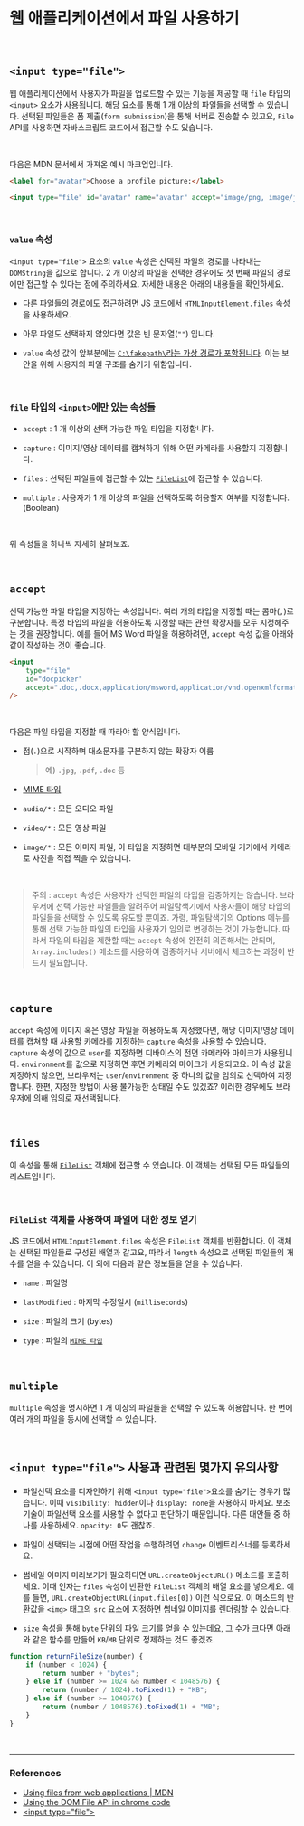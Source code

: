 # 웹 애플리케이션에서 파일 사용하기

<br>

## `<input type="file">`

웹 애플리케이션에서 사용자가 파일을 업로드할 수 있는 기능을 제공할 때 `file` 타입의 `<input>` 요소가 사용됩니다. 해당 요소를 통해 1 개 이상의 파일들을 선택할 수 있습니다. 선택된 파일들은 폼 제출(`form submission`)을 통해 서버로 전송할 수 있고요, `File` API를 사용하면 자바스크립트 코드에서 접근할 수도 있습니다.

<br>

다음은 MDN 문서에서 가져온 예시 마크업입니다.

```html
<label for="avatar">Choose a profile picture:</label>

<input type="file" id="avatar" name="avatar" accept="image/png, image/jpeg" />
```

<br>

### `value` 속성

`<input type="file">` 요소의 `value` 속성은 선택된 파일의 경로를 나타내는 `DOMString`을 값으로 합니다. 2 개 이상의 파일을 선택한 경우에도 첫 번째 파일의 경로에만 접근할 수 있다는 점에 주의하세요. 자세한 내용은 아래의 내용들을 확인하세요.

- 다른 파일들의 경로에도 접근하려면 JS 코드에서 `HTMLInputElement.files` 속성을 사용하세요.

- 아무 파일도 선택하지 않았다면 값은 빈 문자열(`""`) 입니다.

- `value` 속성 값의 앞부분에는 [`C:\fakepath\`라는 가상 경로가 포함됩니다](https://html.spec.whatwg.org/multipage/input.html#fakepath-srsly). 이는 보안을 위해 사용자의 파일 구조를 숨기기 위함입니다.

<br>

### `file` 타입의 `<input>`에만 있는 속성들

- `accept` : 1 개 이상의 선택 가능한 파일 타입을 지정합니다.

- `capture` : 이미지/영상 데이터를 캡쳐하기 위해 어떤 카메라를 사용할지 지정합니다.

- `files` : 선택된 파일들에 접근할 수 있는 [`FileList`](https://developer.mozilla.org/en-US/docs/Web/API/FileList)에 접근할 수 있습니다.

- `multiple` : 사용자가 1 개 이상의 파일을 선택하도록 허용할지 여부를 지정합니다. (Boolean)

<br>

위 속성들을 하나씩 자세히 살펴보죠.

<br>

## `accept`

선택 가능한 파일 타입을 지정하는 속성입니다. 여러 개의 타입을 지정할 때는 콤마(`,`)로 구분합니다. 특정 타입의 파일을 허용하도록 지정할 때는 관련 확장자를 모두 지정해주는 것을 권장합니다. 예를 들어 MS Word 파일을 허용하려면, `accept` 속성 값을 아래와 같이 작성하는 것이 좋습니다.

```html
<input
	type="file"
	id="docpicker"
	accept=".doc,.docx,application/msword,application/vnd.openxmlformats-officedocument.wordprocessingml.document"
/>
```

<br>

다음은 파일 타입을 지정할 때 따라야 할 양식입니다.

- 점(`.`)으로 시작하며 대소문자를 구분하지 않는 확장자 이름

  > 예) `.jpg`, `.pdf`, `.doc` 등

- [MIME 타입](https://developer.mozilla.org/en-US/docs/Web/HTTP/Basics_of_HTTP/MIME_types)

- `audio/*` : 모든 오디오 파일

- `video/*` : 모든 영상 파일

- `image/*` : 모든 이미지 파일, 이 타입을 지정하면 대부분의 모바일 기기에서 카메라로 사진을 직접 찍을 수 있습니다.

<br>

> 주의 : `accept` 속성은 사용자가 선택한 파일의 타입을 검증하지는 않습니다. 브라우저에 선택 가능한 파일들을 알려주어 파일탐색기에서 사용자들이 해당 타입의 파일들을 선택할 수 있도록 유도할 뿐이죠. 가령, 파일탐색기의 Options 메뉴를 통해 선택 가능한 파일의 타입을 사용자가 임의로 변경하는 것이 가능합니다. 따라서 파일의 타입을 제한할 때는 `accept` 속성에 완전히 의존해서는 안되며, `Array.includes()` 메소드를 사용하여 검증하거나 서버에서 체크하는 과정이 반드시 필요합니다.

<br>

## `capture`

`accept` 속성에 이미지 혹은 영상 파일을 허용하도록 지정했다면, 해당 이미지/영상 데이터를 캡쳐할 때 사용할 카메라를 지정하는 `capture` 속성을 사용할 수 있습니다. `capture` 속성의 값으로 `user`를 지정하면 디바이스의 전면 카메라와 마이크가 사용됩니다. `environment`를 값으로 지정하면 후면 카메라와 마이크가 사용되고요. 이 속성 값을 지정하지 않으면, 브라우저는 `user`/`environment` 중 하나의 값을 임의로 선택하여 지정합니다. 한편, 지정한 방법이 사용 불가능한 상태일 수도 있겠죠? 이러한 경우에도 브라우저에 의해 임의로 재선택됩니다.

<br>

## `files`

이 속성을 통해 [`FileList`](https://developer.mozilla.org/en-US/docs/Web/API/FileList) 객체에 접근할 수 있습니다. 이 객체는 선택된 모든 파일들의 리스트입니다.

<br>

### `FileList` 객체를 사용하여 파일에 대한 정보 얻기

JS 코드에서 `HTMLInputElement.files` 속성은 `FileList` 객체를 반환합니다. 이 객체는 선택된 파일들로 구성된 배열과 같고요, 따라서 `length` 속성으로 선택된 파일들의 개수를 얻을 수 있습니다. 이 외에 다음과 같은 정보들을 얻을 수 있습니다.

- `name` : 파일명

- `lastModified` : 마지막 수정일시 (`milliseconds`)

- `size` : 파일의 크기 (bytes)

- `type` : 파일의 [`MIME 타입`](https://developer.mozilla.org/en-US/docs/Web/HTTP/Basics_of_HTTP/MIME_types)

<br>

## `multiple`

`multiple` 속성을 명시하면 1 개 이상의 파일들을 선택할 수 있도록 허용합니다. 한 번에 여러 개의 파일을 동시에 선택할 수 있습니다.

<br>

## `<input type="file">` 사용과 관련된 몇가지 유의사항

- 파일선택 요소를 디자인하기 위해 `<input type="file">`요소를 숨기는 경우가 많습니다. 이때 `visibility: hidden`이나 `display: none`을 사용하지 마세요. 보조기술이 파일선택 요소를 사용할 수 없다고 판단하기 때문입니다. 다른 대안들 중 하나를 사용하세요. `opacity: 0`도 괜찮죠.

- 파일이 선택되는 시점에 어떤 작업을 수행하려면 `change` 이벤트리스너를 등록하세요.

- 썸네일 이미지 미리보기가 필요하다면 `URL.createObjectURL()` 메소드를 호출하세요. 이때 인자는 `files` 속성이 반환한 `FileList` 객체의 배열 요소를 넣으세요. 예를 들면, `URL.createObjectURL(input.files[0])` 이런 식으로요. 이 메소드의 반환값을 `<img>` 태그의 `src` 요소에 지정하면 썸네일 이미지를 렌더링할 수 있습니다.

- `size` 속성을 통해 `byte` 단위의 파일 크기를 얻을 수 있는데요, 그 수가 크다면 아래와 같은 함수를 만들어 `KB`/`MB` 단위로 정제하는 것도 좋겠죠.

```javascript
function returnFileSize(number) {
	if (number < 1024) {
		return number + "bytes";
	} else if (number >= 1024 && number < 1048576) {
		return (number / 1024).toFixed(1) + "KB";
	} else if (number >= 1048576) {
		return (number / 1048576).toFixed(1) + "MB";
	}
}
```

<br>

---

### References

- [Using files from web applications | MDN](https://developer.mozilla.org/en-US/docs/Web/API/File/Using_files_from_web_applications)
- [Using the DOM File API in chrome code](https://developer.mozilla.org/ko/docs/Extensions/Using_the_DOM_File_API_in_chrome_code)
- [\<input type="file"\>](https://developer.mozilla.org/en-US/docs/Web/HTML/Element/input/file)
